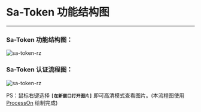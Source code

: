 # Sa-Token 功能结构图

--- 

### Sa-Token 功能结构图：

![sa-token-rz](https://oss.dev33.cn/sa-token/art/sa-token-js4.png 's-w')

### Sa-Token 认证流程图：

![sa-token-rz](https://oss.dev33.cn/sa-token/art/sa-token-rz2.png 's-w')

<!-- ![sa-token-rz](https://color-test.oss-cn-qingdao.aliyuncs.com/sa-token/sa-token-rz.png 's-w') -->

PS：鼠标右键选择 **`[在新窗口打开图片]`** 即可高清模式查看图片。(本流程图使用 [ProcessOn](https://www.processon.com) 绘制完成)
